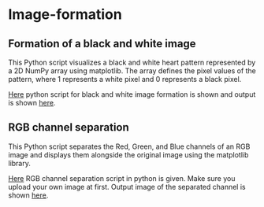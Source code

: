 # Image-formation
## Formation of a black and white image
This Python script visualizes a black and white heart pattern represented by a 2D NumPy array using matplotlib. The array defines the pixel values of the pattern, where 1 represents a white pixel and 0 represents a black pixel.

[Here](https://github.com/Israt-Jahan-Shonom/Image-formation/blob/main/Black_white_image.py) python script for black and white image formation is shown and output is shown [here](https://github.com/Israt-Jahan-Shonom/Image-formation/blob/main/gray-heart.png).
## RGB channel separation
This Python script separates the Red, Green, and Blue channels of an RGB image and displays them alongside the original image using the matplotlib library.

[Here](https://github.com/Israt-Jahan-Shonom/Image-formation/blob/main/RGB_band_separation.py) RGB channel separation script in python is given. Make sure you upload your own image at first. Output image of the separated channel is shown [here](https://github.com/Israt-Jahan-Shonom/Image-formation/blob/main/separated_R_G_B.png).
